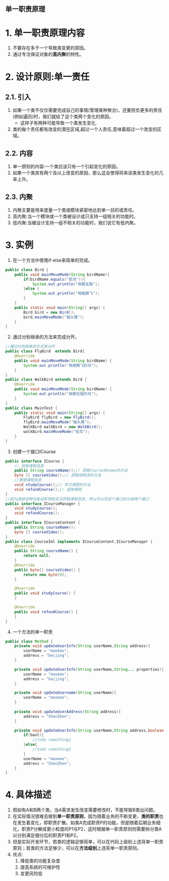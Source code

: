 单一职责原理
---

# 1. 单一职责原理内容
1. 不要存在多于一个导致类变更的原因。
2. 通过专注保证对象的**高内聚**的特性。

# 2. 设计原则:单一责任

## 2.1. 引入
1. 如果一个类不仅仅需要完成自己的事情(管理某种聚合)，还要担负更多的责任(例如遍历)时，我们就给了这个类两个变化的原因。
    + 这样子有两种可能导致一个类发生变化.
2. 类的每个责任都有改变的潜在区域,超过一个人责任,意味着超过一个改变的区域。

## 2.2. 内容
1. 单一原则的内容:一个类应该只有一个引起变化的原因。
2. 如果一个类具有两个及以上改变的原因，那么这会使得将来该类发生变化的几率上升。

## 2.3. 内聚
1. 内聚主要是用来度量一个类或模块紧密地达到单一目的或责任。
2. 高内聚:当一个模块或一个类被设计成只支持一组相关的功能时。
3. 低内聚:当被设计支持一组不相关的功能时，我们说它有低内聚。

# 3. 实例
1. 在一个方法中使用if-else来简单的完成。

```java
public class Bird {
    public void mainMoveMode(String birdName){
        if(birdName.equals("驼鸟")){
            System.out.println("用脚走路");
        }else {    
            System.out.println("用翅膀飞");
        }
    }
    public static void main(String[] args) {
	    Bird bird = new Bird();
        bird.mainMoveMode("猫头鹰");
    }
}
```

2. 通过分别继承的方法来完成分开。
```java
//通过分别继承的方式来分开
public class FlyBird  extends Bird{
    @Override
    public void mainMoveMode(String birdName) {
        System.out.println("用翅膀飞的鸟");
    }
}
public class WalkBird extends Bird {
    @Override
    public void mainMoveMode(String birdName) {
        System.out.println("用脚走路的鸟");
    }
}
public class MainTest {
    public static void main(String[] args) {
        FlyBird flyBird = new FlyBird();
        flyBird.mainMoveMode("猫头鹰");
        WalkBird walkBird = new WalkBird();
        walkBird.mainMoveMode("驼鸟");
    }
}
```
3. 创建一个接口ICourse
```java
public interface ICourse {
	// 获取课程信息
    public String courseName();// 获取Course的name的方法
    byte [] courseVideo();// 获取视频流的方法
	//管理课程信息
    void studyCourse();// 学习课程的方法
    void refundCourse();// 退掉课程
} 
//因为退掉这种可能会影响到无法获取课程信息，所以可以将这个接口拆分成两个接口
public interface ICourseManager {
    void studyCourse();
    void refundCourse();
}
public interface ICourseContent {
	public String courseName();
	byte [] courseVideo();
}
public class CourseIml implements ICourseContent,ICourseManager {
    @Override
    public String courseName() {
        return null;
    }
    @Override
    public byte[] courseVideo() {
        return new byte[0];
    }

    @Override
    public void studyCourse() {
    }

    @Override
    public void refundCourse() {
    }
}
```

4. 一个方法的单一职责
```java
public class Method {
    private void updateUserInfo(String userName,String address){
        userName = "maomao";
        address = "beijing";
    }

    private void updateUserInfo(String userName,String... properties){
        userName = "maomao";
        address = "beijing";
    }

    private void updateUsername(String userName){
        userName = "maomao";
    }
    
    private void updateUserAddress(String address){
        address = "ShenZhen";
    }

    private void updateUserInfo(String userName,String address,boolean bool){
        if(bool){
            //todo something1
        }else{
            //todo something2
        }
		userName = "maomao";
        address = "ShenZhen";
    }
}
```

# 4. 具体描述
1. 假如有A和B两个类，当A需求发生改变需要修改时，不能导致B类出问题。
2. 在实际情况很难去做到**单一职责原则**，因为随着业务的不断变更，**类的职责**也在发生着变化，即职责扩散。如类A完成职责P的功能，但是随着后期业务细化，职责P分解成更小粒度的P1与P2，这时根据单一职责原则则需要拆分类A以分别满足细分后的职责P1和P2。
3. 但是实际开发环节，若类的逻辑足够简单，可以在代码上级别上违背单一职责原则；若类的方法足够少，可以在**方法级别**上违背单一职责原则。
4. 优点:
   1. 降低类的功能复杂度
   2. 提高系统的可维护性
   3. 变更风险低